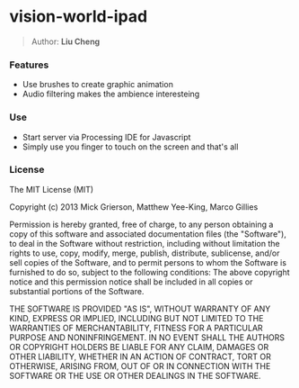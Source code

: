 # vision-world-ipad

> Author: **Liu Cheng**

### Features
- Use brushes to create graphic animation
- Audio filtering makes the ambience interesteing

### Use
- Start server via Processing IDE for Javascript
- Simply use you finger to touch on the screen and that's all

### License
The MIT License (MIT)

Copyright (c) 2013 Mick Grierson, Matthew Yee-King, Marco Gillies

Permission is hereby granted, free of charge, to any person obtaining a copy of this software and associated documentation files (the "Software"), to deal in the Software without restriction, including without limitation the rights to use, copy, modify, merge, publish, distribute, sublicense, and/or sell copies of the Software, and to permit persons to whom the Software is furnished to do so, subject to the following conditions:
The above copyright notice and this permission notice shall be included in all copies or substantial portions of the Software.

THE SOFTWARE IS PROVIDED "AS IS", WITHOUT WARRANTY OF ANY KIND, EXPRESS OR IMPLIED, INCLUDING BUT NOT LIMITED TO THE WARRANTIES OF MERCHANTABILITY, FITNESS FOR A PARTICULAR PURPOSE AND NONINFRINGEMENT. IN NO EVENT SHALL THE AUTHORS OR COPYRIGHT HOLDERS BE LIABLE FOR ANY CLAIM, DAMAGES OR OTHER LIABILITY, WHETHER IN AN ACTION OF CONTRACT, TORT OR OTHERWISE, ARISING FROM, OUT OF OR IN CONNECTION WITH THE SOFTWARE OR THE USE OR OTHER DEALINGS IN THE SOFTWARE.


